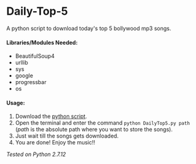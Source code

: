 # Daily-Top-5
A python script to download today's top 5 bollywood mp3 songs.

#### Libraries/Modules Needed:
- BeautifulSoup4
- urllib
- sys
- google
- progressbar
- os

#### Usage:
1. Download the [python script](https://github.com/garvit14/Daily-Top-5/blob/master/DailyTop5.py).
2. Open the terminal and enter the command `python DailyTop5.py path`
   (*path* is the absolute path where you want to store the songs).
3. Just wait till the songs gets downloaded.
4. You are done! Enjoy the music!!

*Tested on Python 2.7.12*
